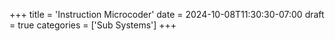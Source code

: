 +++
title = 'Instruction Microcoder'
date = 2024-10-08T11:30:30-07:00
draft = true
categories = ['Sub Systems']
+++
